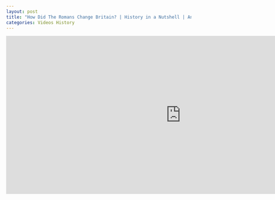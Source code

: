 ```yaml
---
layout: post
title: "How Did The Romans Change Britain? | History in a Nutshell | Animated History"
categories: Videos History
---
```


<iframe width="950" height="430" src="https://www.youtube.com/embed/SajyHgJTy3E" frameborder="0" allow="accelerometer; autoplay; encrypted-media; gyroscope; picture-in-picture" allowfullscreen></iframe>
